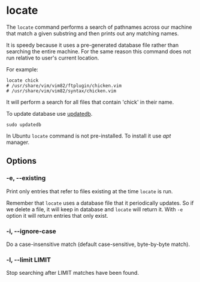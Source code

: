 # locate

The `locate` command performs a search of pathnames across our machine that match a
given substring and then prints out any matching names.

It is speedy because it uses a pre-generated database file rather than searching the
entire machine.  For the same reason this command does not run relative to user's
current location.

For example:

```shell
locate chick
# /usr/share/vim/vim82/ftplugin/chicken.vim
# /usr/share/vim/vim82/syntax/chicken.vim
```

It will perform a search for all files that contain 'chick' in their name.

To update database use [updatedb](updatedb.md).

```shell
sudo updatedb
```

In Ubuntu `locate` command is not pre-installed. To install it use *apt* manager.

## Options

### -e, --existing

Print only entries that refer to files existing at the time `locate` is run.

Remember that `locate` uses a database file that it periodically updates. So if we
delete a file, it will keep in database and `locate` will return it. With `-e` option
it will return entries that only exist.

### -i, --ignore-case

Do a case-insensitive match (default case-sensitive, byte-by-byte match).

### -l, --limit LIMIT

Stop searching after LIMIT matches have been found.
